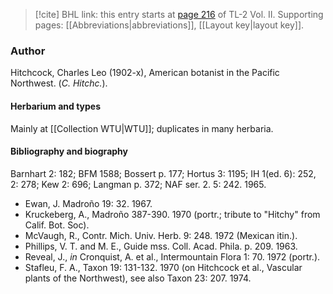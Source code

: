 > [!cite] BHL link: this entry starts at [page 216](https://www.biodiversitylibrary.org/item/103253#page/242/mode/1up) of TL-2 Vol. II.
> Supporting pages: [[Abbreviations|abbreviations]], [[Layout key|layout key]].

### Author

Hitchcock, Charles Leo (1902-x), American botanist in the Pacific Northwest. (*C. Hitchc.*).

#### Herbarium and types

Mainly at [[Collection WTU|WTU]]; duplicates in many herbaria.

#### Bibliography and biography

Barnhart 2: 182; BFM 1588; Bossert p. 177; Hortus 3: 1195; IH 1(ed. 6): 252, 2: 278; Kew 2: 696; Langman p. 372; NAF ser. 2. 5: 242. 1965.
- Ewan, J. Madroño 19: 32. 1967.
- Kruckeberg, A., Madroño 387-390. 1970 (portr.; tribute to "Hitchy" from Calif. Bot. Soc).
- McVaugh, R., Contr. Mich. Univ. Herb. 9: 248. 1972 (Mexican itin.).
- Phillips, V. T. and M. E., Guide mss. Coll. Acad. Phila. p. 209. 1963.
- Reveal, J., *in* Cronquist, A. et al., Intermountain Flora 1: 70. 1972 (portr.).
- Stafleu, F. A., Taxon 19: 131-132. 1970 (on Hitchcock et al., Vascular plants of the Northwest), see also Taxon 23: 207. 1974.

